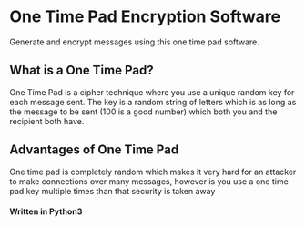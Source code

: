 # One Time Pad Encryption Software

Generate and encrypt messages using this one time pad software.

## What is a One Time Pad?

One Time Pad is a cipher technique where you use a unique random key for each message sent.
The key is a random string of letters which is as long as the message to be sent (100 is a good number) which both you and the recipient both have.

## Advantages of One Time Pad
One time pad is completely random which makes it very hard for an attacker to make connections over many messages, however is you use a one time pad key multiple times than that security is taken away
#### Written in Python3
